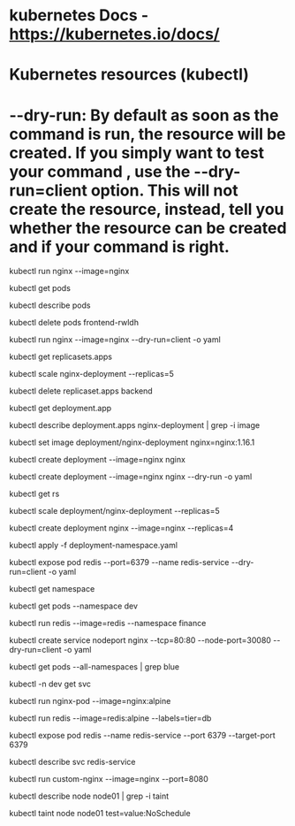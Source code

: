 # kubernetes Docs - https://kubernetes.io/docs/

# Kubernetes resources (kubectl)
# --dry-run: By default as soon as the command is run, the resource will be created. If you simply want to test your command , use the --dry-run=client option. This will not create the resource, instead, tell you whether the resource can be created and if your command is right.

kubectl run nginx --image=nginx

kubectl get pods

kubectl describe pods

kubectl delete pods frontend-rwldh

kubectl run nginx --image=nginx --dry-run=client -o yaml

kubectl get replicasets.apps

kubectl scale nginx-deployment --replicas=5

kubectl delete replicaset.apps backend

kubectl get deployment.app

kubectl describe deployment.apps nginx-deployment | grep -i image 

kubectl set image deployment/nginx-deployment nginx=nginx:1.16.1

kubectl create deployment --image=nginx nginx

kubectl create deployment --image=nginx nginx --dry-run -o yaml

kubectl get rs

kubectl scale deployment/nginx-deployment --replicas=5

kubectl create deployment nginx --image=nginx --replicas=4

kubectl apply -f deployment-namespace.yaml

kubectl expose pod redis --port=6379 --name redis-service --dry-run=client -o yaml

kubectl get namespace

kubectl get pods --namespace dev

kubectl run redis --image=redis --namespace finance

kubectl create service nodeport nginx --tcp=80:80 --node-port=30080 --dry-run=client -o yaml

kubectl get pods --all-namespaces | grep blue 

kubectl -n dev get svc

kubectl run nginx-pod --image=nginx:alpine

kubectl run redis --image=redis:alpine --labels=tier=db

kubectl expose pod redis --name redis-service --port 6379 --target-port 6379

kubectl describe svc redis-service

kubectl run custom-nginx --image=nginx --port=8080

kubectl describe node node01 | grep -i taint

kubectl taint node node01 test=value:NoSchedule
